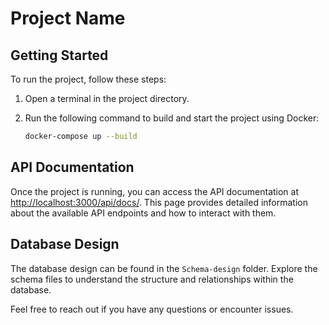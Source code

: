 # Project Name

## Getting Started

To run the project, follow these steps:

1. Open a terminal in the project directory.

2. Run the following command to build and start the project using Docker:
    ```bash
    docker-compose up --build
    ```

## API Documentation

Once the project is running, you can access the API documentation at [http://localhost:3000/api/docs/](http://localhost:3000/api/docs/). This page provides detailed information about the available API endpoints and how to interact with them.

## Database Design

The database design can be found in the `Schema-design` folder. Explore the schema files to understand the structure and relationships within the database.

Feel free to reach out if you have any questions or encounter issues.
